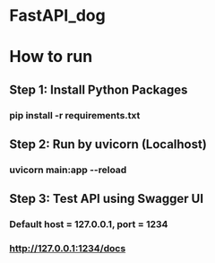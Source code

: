﻿# FastAPI_dog
# How to run
## Step 1: Install Python Packages
### pip install -r requirements.txt

## Step 2: Run by uvicorn (Localhost)
### uvicorn main:app --reload

## Step 3: Test API using Swagger UI
### Default host = 127.0.0.1, port = 1234
### http://127.0.0.1:1234/docs

